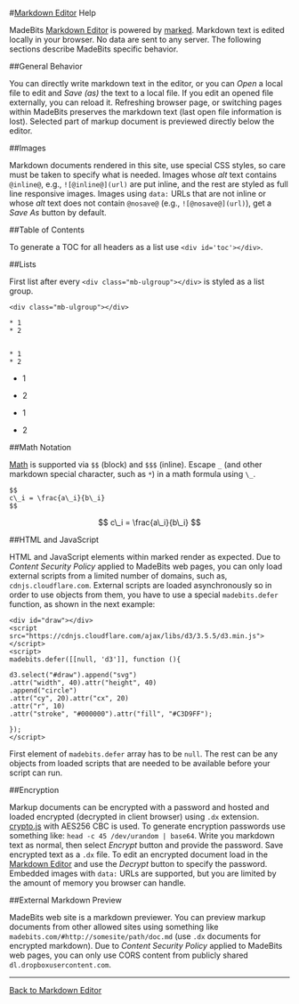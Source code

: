 #[Markdown Editor](#s/markdown-editor.html) Help

<div id='toc'></div>

MadeBits [Markdown Editor](#s/markdown-editor.html) is powered by [marked](https://github.com/chjj/marked). Markdown text is edited locally in your browser. No data are sent to any server. The following sections describe MadeBits specific behavior.

##General Behavior

You can directly write markdown text in the editor, or you can *Open* a local file to edit and *Save (as)* the text to a local file. If you edit an opened file externally, you can reload it. Refreshing browser page, or switching pages within MadeBits preserves the markdown text (last open file information is lost). Selected part of markup document is previewed directly below the editor.

##Images

Markdown documents rendered in this site, use special CSS styles, so care must be taken to specify what is needed. Images whose *alt* text contains  `@inline@`, e.g., `![@inline@](url)` are put inline, and the rest are styled as full line responsive images. Images using `data:` URLs that are not inline or whose *alt* text does not contain `@nosave@` (e.g., `![@nosave@](url)`), get a *Save As* button by default.

##Table of Contents

To generate a TOC for all headers  as a list use `<div id='toc'></div>`.

##Lists

First list after every `<div class="mb-ulgroup"></div>` is styled as a list group.

```
<div class="mb-ulgroup"></div>

* 1
* 2


* 1
* 2
```

<div class="mb-ulgroup"></div>

* 1
* 2


* 1
* 2

##Math Notation

[Math](http://www.mathjax.org/) is supported via `$$` (block) and `$$$` (inline). Escape `_`  (and other markdown special character, such as `*`) in a math formula using `\_`.

```
$$
c\_i = \frac{a\_i}{b\_i}
$$
```

$$
c\_i = \frac{a\_i}{b\_i}
$$

##HTML and JavaScript

HTML and JavaScript elements within marked render as expected. Due to *Content Security Policy* applied to MadeBits web pages, you can only load external scripts from a limited number of domains, such as, `cdnjs.cloudflare.com`.  External scripts are loaded asynchronously so in order to use objects from them, you have to use a special `madebits.defer` function, as shown in the next example:

```
<div id="draw"></div>
<script src="https://cdnjs.cloudflare.com/ajax/libs/d3/3.5.5/d3.min.js"></script>
<script>
madebits.defer([[null, 'd3']], function (){

d3.select("#draw").append("svg")
.attr("width", 40).attr("height", 40)
.append("circle")
.attr("cy", 20).attr("cx", 20)
.attr("r", 10)
.attr("stroke", "#000000").attr("fill", "#C3D9FF");

});
</script>
```

First element of `madebits.defer` array has to be `null`. The rest can be any objects from loaded scripts that are needed to be available before your script can run.

<div id="draw"></div>
<script src="https://cdnjs.cloudflare.com/ajax/libs/d3/3.5.5/d3.min.js"></script>
<script>
madebits.defer([[null, 'd3']], function () {

d3.select("#draw").append("svg")
.attr('width', 40).attr('height', 40)
.append("circle")
.attr("cy", 20).attr("cx", 20)
.attr("r", 10)
.attr("stroke", "#000000").attr("fill", "#C3D9FF");
});
</script>

##Encryption

Markup documents can be encrypted with a password and hosted and loaded encrypted (decrypted in client browser) using `.dx` extension. [crypto.js](https://code.google.com/p/crypto-js/) with AES256 CBC is used. To generate encryption passwords use something like: `head -c 45 /dev/urandom | base64`. 
Write you markdown text as normal, then select *Encrypt* button and provide the password. Save encrypted text as a `.dx` file.  To edit an encrypted document load in the [Markdown Editor](#s/markdown-editor.html) and use the *Decrypt* button to specify the password. Embedded images with `data:` URLs are supported, but you are limited by the amount of memory you browser can handle.

##External Markdown Preview

MadeBits web site is a markdown previewer. You can preview markup documents from other allowed sites using something like `madebits.com/#http://somesite/path/doc.md` (use `.dx` documents for encrypted markdown). Due to *Content Security Policy* applied to MadeBits web pages, you can only use CORS content from publicly shared `dl.dropboxusercontent.com`.

---

[Back to Markdown Editor](#s/markdown-editor.html)